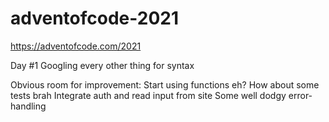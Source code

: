 # adventofcode-2021
https://adventofcode.com/2021

Day #1
Googling every other thing for syntax

Obvious room for improvement:
Start using functions eh?
How about some tests brah
Integrate auth and read input from site
Some well dodgy error-handling